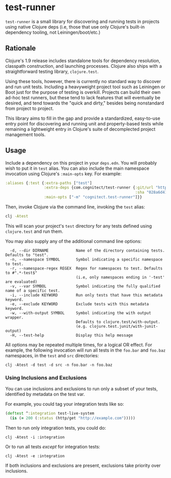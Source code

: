 # test-runner

`test-runner` is a small library for discovering and running tests in
projects using native Clojure deps (i.e, those that use only Clojure's
built-in dependency tooling, not Leiningen/boot/etc.)

## Rationale

Clojure's 1.9 release includes standalone tools for dependency
resolution, classpath construction, and launching processes. Clojure
also ships with a straightforward testing library, `clojure.test`.

Using these tools, however, there is currently no standard way to
discover and run unit tests. Including a heavyweight project tool such
as Leiningen or Boot just for the purpose of testing is
overkill. Projects can build their own ad-hoc test runners, but these
tend to lack features that will eventually be desired, and tend
towards the "quick and dirty," besides being nonstandard from project
to project.

This library aims to fill in the gap and provide a standardized,
easy-to-use entry point for discovering and running unit and
property-based tests while remaining a lightweight entry in Clojure's
suite of decomplected project management tools.

## Usage

Include a dependency on this project in your `deps.edn`. You will
probably wish to put it in `test` alias. You can also include the main
namespace invocation using Clojure's `:main-opts` key. For example:


```clojure
:aliases {:test {:extra-paths ["test"]
                 :extra-deps {com.cognitect/test-runner {:git/url "https://github.com/cognitect-labs/test-runner.git"
                                                         :sha "028a6d41ac9ac5d5c405dfc38e4da6b4cc1255d5"}}
                 :main-opts ["-m" "cognitect.test-runner"]}}
```

Then, invoke Clojure via the command line, invoking the `test` alias:

```bash
clj -Atest
```

This will scan your project's `test` directory for any tests defined
using `clojure.test` and run them.

You may also supply any of the additional command line options:

```
  -d, --dir DIRNAME            Name of the directory containing tests. Defaults to "test".
  -n, --namespace SYMBOL       Symbol indicating a specific namespace to test.
  -r, --namespace-regex REGEX  Regex for namespaces to test. Defaults to #".*-test$"
                               (i.e, only namespaces ending in '-test' are evaluated)
  -v, --var SYMBOL             Symbol indicating the fully qualified name of a specific test.
  -i, --include KEYWORD        Run only tests that have this metadata keyword.
  -e, --exclude KEYWORD        Exclude tests with this metadata keyword.
  -w, --with-output SYMBOL     Symbol indicating the with output wrapper.
                               Defaults to clojure.test/with-output.
                               (e.g. clojure.test.junit/with-junit-output)
  -H, --test-help              Display this help message
```

All options may be repeated multiple times, for a logical OR
effect. For example, the following invocation will run all tests in
the `foo.bar` and `foo.baz` namespaces, in the `test` and `src`
directories:

```
clj -Atest -d test -d src -n foo.bar -n foo.baz
```

### Using Inclusions and Exclusions

You can use inclusions and exclusions to run only a subset of your tests, identified by metadata on the test var.

For example, you could tag your integration tests like so:

```clojure
(deftest ^:integration test-live-system
  (is (= 200 (:status (http/get "http://example.com")))))
```

Then to run only integration tests, you could do:

```
clj -Atest -i :integration
```

Or to run all tests *except* for integration tests:

```
clj -Atest -e :integration
```

If both inclusions and exclusions are present, exclusions take priority over inclusions.

